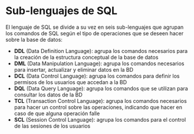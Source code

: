 # Sub-lenguajes de SQL
El lenguaje de SQL se divide a su vez en seis sub-lenguajes que agrupan los comandos de SQL según el tipo de operaciones que se deseen hacer sobre la base de datos:
* **DDL** (Data Definition Language): agrupa los comandos necesarios para la creación de la estructura conceptual de la base de datos
* **DML** (Data Manipulation Language): agrupa los comandos necesarios para insertar, actualizar y eliminar datos en la BD
* **DCL** (Data Control Language): agrupa los comandos para definir los permisos de los usuarios que accedan a la BD
* **DQL** (Data Query Language): agrupa los comandos que se utilizan para consultar los datos de la BD
* **TCL** (Transaction Control Language): agrupa los comandos necesarios para hacer un control sobre las operaciones, indicando que hacer en caso de que alguna operación falle
* **SCL** (Session Control Language): agrupa los comandos para el control de las sesiones de los usuarios
